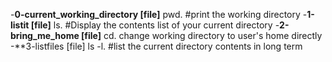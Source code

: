 -**0-current_working_directory [file]**
 pwd. #print the working directory
-**1-listit [file]**
 ls. #Display the contents list of your current directory
-**2-bring_me_home [file]**
cd. change working directory to user's home directly
-**3-listfiles [file]
ls -l. #list the current directory contents in long term
